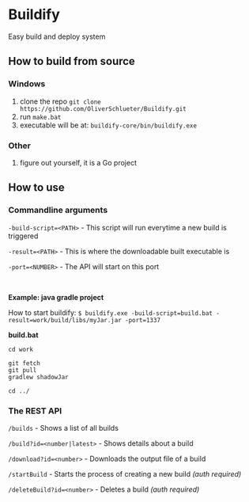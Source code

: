 # Buildify

Easy build and deploy system

## How to build from source

### Windows

1. clone the repo ``git clone https://github.com/OliverSchlueter/Buildify.git``
2. run ``make.bat``
3. executable will be at: ``buildify-core/bin/buildify.exe``

### Other

1. figure out yourself, it is a Go project

## How to use

### Commandline arguments

``-build-script=<PATH>`` - This script will run everytime a new build is triggered

``-result=<PATH>`` - This is where the downloadable built executable is

``-port=<NUMBER>`` - The API will start on this port

<br>

**Example: java gradle project**

How to start buildify:
``$ buildify.exe -build-script=build.bat -result=work/build/libs/myJar.jar -port=1337``

**build.bat**
````batch
cd work

git fetch
git pull
gradlew shadowJar

cd ../
````

### The REST API

```/builds``` - Shows a list of all builds

``/build?id=<number|latest>`` - Shows details about a build

``/download?id=<number>`` - Downloads the output file of a build

``/startBuild`` - Starts the process of creating a new build _(auth required)_

``/deleteBuild?id=<number>`` - Deletes a build _(auth required)_

